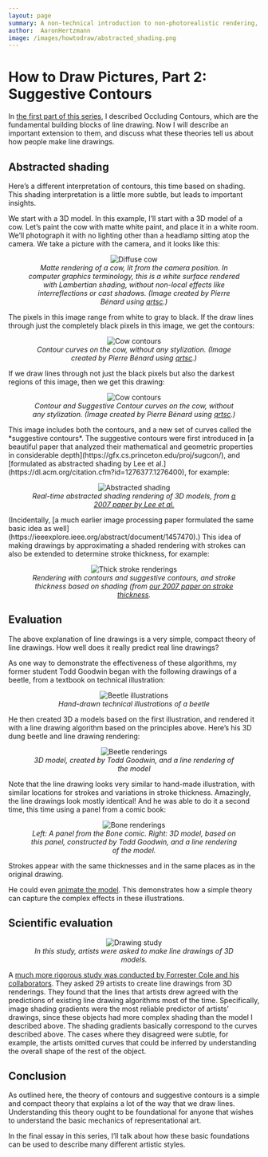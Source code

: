 ```yaml
---
layout: page
summary: A non-technical introduction to non-photorealistic rendering, part 2
author:  AaronHertzmann
image: /images/howtodraw/abstracted_shading.png
---
```



# How to Draw Pictures, Part 2: Suggestive Contours


In [the first part of this series](https://aaronhertzmann.com/2020/09/13/2020-09-12-how-to-draw-pictures-contours.html), I described Occluding Contours, which are the fundamental building blocks of line drawing. Now I will describe an important extension to them, and discuss what these theories tell us about how people make line drawings.

Abstracted shading
----------------
Here’s a different interpretation of contours, this time based on shading. This shading interpretation is a little more subtle, but leads to important insights.

We start with a 3D model. In this example, I’ll start with a 3D model of a cow. Let’s paint the cow with matte white paint, and place it in a white room. We’ll photograph it with no lighting other than a headlamp sitting atop the camera. We take a picture with the camera, and it looks like this:
<center>
<figure>
  <img src="../../../images/howtodraw/cow_diffuse.png" alt="Diffuse cow"/>
  <figcaption align="center"><i>Matte rendering of a cow, lit from the camera position. In computer graphics terminology, this is a white surface rendered with Lambertian shading, without non-local effects like interreflections or cast shadows. (Image created by Pierre Bénard using <a href="https://github.com/fcole/qrtsc">qrtsc</a>.)
</i></figcaption>
</figure>
</center>


The pixels in this image range from white to gray to black. If the draw lines through just the completely black pixels in this image, we get the contours:
<center>
<figure>
  <img src="../../../images/howtodraw/cow_contours.png" alt="Cow contours"/>
  <figcaption align="center"><i>Contour curves on the cow, without any stylization. (Image created by Pierre Bénard using <a href="https://github.com/fcole/qrtsc">qrtsc</a>.)
</i></figcaption>
</figure>
</center> 
If we draw lines through not just the black pixels but also the darkest regions of this image, then we get this drawing:
<center>
<figure>
  <img src="../../../images/howtodraw/cow_sc.png" alt="Cow contours"/>
  <figcaption align="center"><i> Contour and Suggestive Contour curves on the cow, without any stylization. (Image created by Pierre Bénard using <a href="https://github.com/fcole/qrtsc">qrtsc</a>.)
</i></figcaption>
</figure>
</center> 
This image includes both the contours, and a new set of curves called the *suggestive contours*. The suggestive contours were first introduced in [a beautiful paper that analyzed their mathematical and geometric properties in considerable depth](https://gfx.cs.princeton.edu/proj/sugcon/), 
and [formulated as abstracted shading by Lee et al.](https://dl.acm.org/citation.cfm?id=1276377.1276400), for example:
<center>
<figure>
  <img src="../../../images/howtodraw/abstracted_shading.png" alt="Abstracted shading"/>
  <figcaption align="center"><i> Real-time abstracted shading rendering of 3D models, from <a href="https://dl.acm.org/citation.cfm?id=1276377.1276400">a 2007 paper by Lee et al.</a>
</i></figcaption>
</figure>
</center> 
(Incidentally, [a much earlier image processing paper formulated the same basic idea as well](https://ieeexplore.ieee.org/abstract/document/1457470).)
This idea of making drawings by approximating a shaded rendering with strokes can also be extended to determine stroke thickness, for example:
<center>
<figure>
  <img src="../../../images/howtodraw/thick_strokes.png" alt="Thick stroke renderings"/>
  <figcaption align="center"><i>Rendering with contours and suggestive contours, and stroke thickness based on shading (from <a href="http://www.dgp.toronto.edu/~todd/isophote/">our 2007 paper on stroke thickness</a>.
</i></figcaption>
</figure>
</center> 

Evaluation
-------
The above explanation of line drawings is a very simple, compact theory of line drawings. How well does it really predict real line drawings?

As one way to demonstrate the effectiveness of these algorithms, my former student Todd Goodwin began with the following drawings of a beetle, from a textbook on technical illustration:
<center>
<figure>
  <img src="../../../images/howtodraw/beetle.png" alt="Beetle illustrations"/>
  <figcaption align="center"><i>Hand-drawn technical illustrations of a beetle
</i></figcaption>
</figure>
</center> 
He then created 3D a models based on the first illustration, and rendered it with a line drawing algorithm based on the principles above. Here’s his 3D dung beetle and line drawing rendering:
<center>
<figure>
  <img src="../../../images/howtodraw/beetle_render.png" alt="Beetle renderings"/>
  <figcaption align="center"><i>3D model, created by Todd Goodwin, and a line rendering of the model
</i></figcaption>
</figure>
</center> 
Note that the line drawing looks very similar to hand-made illustration, with similar locations for strokes and variations in stroke thickness.
Amazingly, the line drawings look mostly identical! And he was able to do it a second time, this time using a panel from a comic book:
<center>
<figure>
  <img src="../../../images/howtodraw/bone_render.png" alt="Bone renderings"/>
  <figcaption align="center"><i>Left: A panel from the Bone comic. Right: 3D model, based on this panel, constructed by Todd Goodwin, and a line rendering of the model.
</i></figcaption>
</figure>
</center> 
Strokes appear with the same thicknesses and in the same places as in the original drawing.

He could even [animate the model](http://www.dgp.toronto.edu/~todd/isophote/videos/bone.ink.gif). This demonstrates how a simple theory can capture the complex effects in these illustrations.

Scientific evaluation
--------------

<center>
<figure>
  <img src="../../../images/howtodraw/cole_study.png" alt="Drawing study"/>
  <figcaption align="center"><i>In this study, artists were asked to make line drawings of 3D models.
</i></figcaption>
</figure>
</center> 


A [much more rigorous study was conducted by Forrester Cole and his collaborators](https://gfx.cs.princeton.edu/pubs/Cole_2008_WDP/index.php). They asked 29 artists to create line drawings from 3D renderings. They found that the lines that artists drew agreed with the predictions of existing line drawing algorithms most of the time. Specifically, image shading gradients were the most reliable predictor of artists’ drawings, since these objects had more complex shading than the model I described above. The shading gradients basically correspond to the curves described above. The cases where they disagreed were subtle, for example, the artists omitted curves that could be inferred by understanding the overall shape of the rest of the object.

Conclusion
----------
As outlined here, the theory of contours and suggestive contours is a simple and compact theory that explains a lot of the way that we draw lines. Understanding this theory ought to be foundational for anyone that wishes to understand the basic mechanics of representational art.

In the final essay in this series, I’ll talk about how these basic foundations can be used to describe many different artistic styles.
